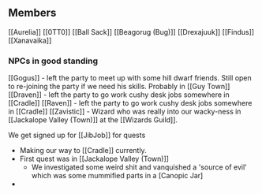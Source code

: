 ## Members
[[Aurelia]]
[[0TT0]]
[[Ball Sack]]
[[Beagorug (Bug)]]
[[Drexajuuk]]
[[Findus]]
[[Xanavaika]]
### NPCs in good standing
[[Gogus]] - left the party to meet up with some hill dwarf friends. Still open to re-joining the party if we need his skills. Probably in [[Guy Town]]
[[Draven]] - left the party to go work cushy desk jobs somewhere in [[Cradle]]
[[Raven]] - left the party to go work cushy desk jobs somewhere in [[Cradle]]
[[Zavistic]] - Wizard who was really into our wacky-ness in [[Jackalope Valley (Town)]] at the [[Wizards Guild]].





We get signed up for [[JibJob]] for quests

* Making our way to [[Cradle]] currently.
* First quest was in [[Jackalope Valley (Town)]]
	* We investigated some weird shit and vanquished a 'source of evil' which was some mummified parts in a [Canopic Jar] 
* 